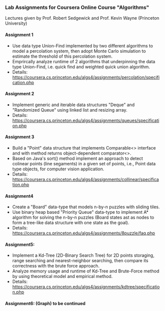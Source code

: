 ### Lab Assignments for Coursera Online Course "Algorithms"
Lectures given by Prof. Robert Sedgewick and Prof. Kevin Wayne (Princeton University)
#### Assignment 1
* Use data type Union-Find implemented by two different algorithms to model a percolation system, then adopt Monte Carlo simulation to estimate the threshold of this percolation system. 
* Emprircally analyze runtime of 2 algorithms that underpinning the data type Union-Find, i.e. quick find and weighted quick union algorithm.
* Details: https://coursera.cs.princeton.edu/algs4/assignments/percolation/specification.php
#### Assignment 2
* Implement generic and iterable data structures "Deque" and "Randomized Queue" using linked list and resizing array. 
* Details: https://coursera.cs.princeton.edu/algs4/assignments/queues/specification.php
#### Assignment 3
* Build a "Point" data structure that implements Comparable<> interface and with method returns object-dependent comparator<>. 
* Based on Java's sort() method implement an approach to detect colinear points (line segaments) in a given set of points, i.e., Point data type objects, for computer vision application. 
* Details: https://coursera.cs.princeton.edu/algs4/assignments/collinear/specification.php
#### Assignment4
* Create a "Board" data-type that models n-by-n puzzles with sliding tiles. 
* Use binary heap based "Priority Queue" data-type to implement A* algorithm for solving the n-by-n puzzles (Board states ast as nodes to form a tree-like data structure with one state as the goal). 
* Details: https://coursera.cs.princeton.edu/algs4/assignments/8puzzle/faq.php
#### Assignment5: 
* Implement a Kd-Tree (2D-Binary Search Tree) for 2D points storaging, range searching and nearest-neighbor searching, then compare its correctness with the brute force approach.<br>
* Analyze memory usage and runtime of Kd-Tree and Brute-Force method by using theoretical model and empirical method.<br>
* Details: https://coursera.cs.princeton.edu/algs4/assignments/kdtree/specification.php
#### Assignment6: (Graph) to be continued